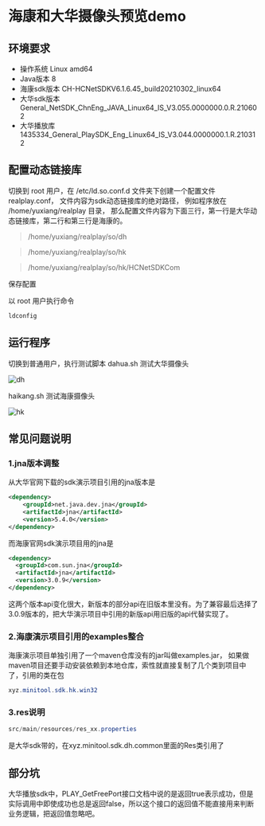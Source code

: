 # 海康和大华摄像头预览demo

## 环境要求
- 操作系统 Linux amd64 
- Java版本   8
- 海康sdk版本  CH-HCNetSDKV6.1.6.45_build20210302_linux64
- 大华sdk版本  General_NetSDK_ChnEng_JAVA_Linux64_IS_V3.055.0000000.0.R.210602
- 大华播放库   1435334_General_PlaySDK_Eng_Linux64_IS_V3.044.0000000.1.R.210312

## 配置动态链接库

切换到 root 用户，在 /etc/ld.so.conf.d 文件夹下创建一个配置文件 realplay.conf，
文件内容为sdk动态链接库的绝对路径，
例如程序放在 /home/yuxiang/realplay 目录，
那么配置文件内容为下面三行，第一行是大华动态链接库，第二行和第三行是海康的。

> /home/yuxiang/realplay/so/dh

> /home/yuxiang/realplay/so/hk

> /home/yuxiang/realplay/so/hk/HCNetSDKCom

保存配置

以 root 用户执行命令

```java
ldconfig
```

## 运行程序
切换到普通用户，执行测试脚本
dahua.sh    测试大华摄像头

![dh](https://github.com/codezyx/hikvision-dahua-sdk-realplay/blob/master/dh.jpg)

haikang.sh  测试海康摄像头

![hk](https://github.com/codezyx/hikvision-dahua-sdk-realplay/blob/master/hk.jpg)

## 常见问题说明
### 1.jna版本调整
从大华官网下载的sdk演示项目引用的jna版本是
```xml
<dependency>
    <groupId>net.java.dev.jna</groupId>
    <artifactId>jna</artifactId>
    <version>5.4.0</version>
</dependency>
```
而海康官网sdk演示项目用的jna是

```xml
<dependency>
  <groupId>com.sun.jna</groupId>
  <artifactId>jna</artifactId>
  <version>3.0.9</version>
</dependency>
```

这两个版本api变化很大，新版本的部分api在旧版本里没有。为了兼容最后选择了3.0.9版本的，把大华演示项目中引用的新版api用旧版的api代替实现了。

### 2.海康演示项目引用的examples整合
海康演示项目单独引用了一个maven仓库没有的jar叫做examples.jar，
如果做maven项目还要手动安装依赖到本地仓库，索性就直接复制了几个类到项目中了，引用的类在包
```java
xyz.minitool.sdk.hk.win32
```

### 3.res说明
```java
src/main/resources/res_xx.properties
```
是大华sdk带的，在xyz.minitool.sdk.dh.common里面的Res类引用了

## 部分坑
大华播放sdk中，PLAY_GetFreePort接口文档中说的是返回true表示成功，但是实际调用中即使成功也总是返回false，所以这个接口的返回值不能直接用来判断业务逻辑，把返回值忽略吧。

